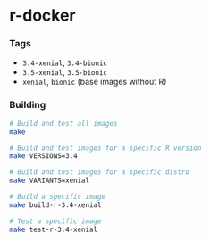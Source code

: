 # r-docker

### Tags
- `3.4-xenial`, `3.4-bionic`
- `3.5-xenial`, `3.5-bionic`
- `xenial`, `bionic` (base images without R)

### Building
```bash
# Build and test all images
make

# Build and test images for a specific R version
make VERSIONS=3.4

# Build and test images for a specific distro
make VARIANTS=xenial

# Build a specific image
make build-r-3.4-xenial

# Test a specific image
make test-r-3.4-xenial
```